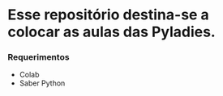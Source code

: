 # Esse repositório destina-se a colocar as aulas das Pyladies.

### Requerimentos 
- Colab
- Saber Python
